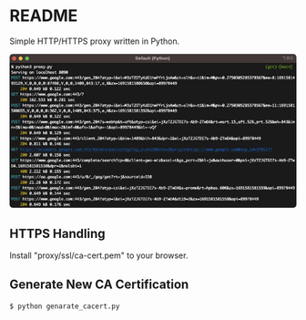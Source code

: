 # README
Simple HTTP/HTTPS proxy written in Python.

![](./img/ScreenShot.png)

## HTTPS Handling
Install "proxy/ssl/ca-cert.pem" to your browser.

## Generate New CA Certification
```
$ python genarate_cacert.py
```